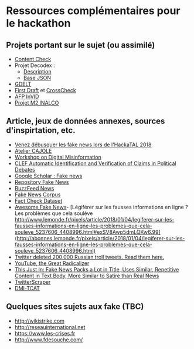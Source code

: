 # Ressources complémentaires pour le hackathon

## Projets portant sur le sujet (ou assimilé)

- [Content Check](https://team.inria.fr/cedar/contentcheck/)
- Projet Decodex : 
	- [Description](http://abonnes.lemonde.fr/le-blog-du-decodex/article/2017/12/19/fausses-informations-les-donnees-du-decodex-en-2017_5231605_5095029.html) 
	- [Base JSON](http://s1.lemde.fr/mmpub/data/decodex/hoax/hoax_debunks.json)
- [GDELT](https://blog.gdeltproject.org/datasets-sbp-brims-2017-grand-interdisciplinary-data-science-challenge-fake-news)
- [First Draft](https://firstdraftnews.org) et [CrossCheck](https://crosscheck.firstdraftnews.org/france-en)
- [AFP InVID](https://www.afp.com/fr/lagence/medialab/invid)
- [Projet M2 INALCO](https://github.com/eldams/TIM-M2)

## Article, jeux de données annexes, sources d'inspirtation, etc.

- [Venez débusquer les fake news lors de l'HackaTAL 2018](http://www.inalco.fr/actualite/venez-debusquer-fake-news-hackatal-2018)
- [Atelier CAJOLE](http://www.info.univ-tours.fr/~marcel/cajole2018/)
- [Workshop on Digital Misinformation](http://cnets.indiana.edu/blog/2016/12/29/icwsm-2017-misinformation-workshop/)
- [CLEF Automatic Identification and Verification of Claims in Political Debates](http://alt.qcri.org/clef2018-factcheck/)
- [Google Scholar : Fake news](https://scholar.google.fr/scholar?hl=fr&as_sdt=0%2C5&q=fake+news&btnG=&oq=fake+news)
- [Repository Fake News](https://github.com/BenjaminDHorne/fakenewsdata1)
- [BuzzFeed News](https://github.com/BuzzFeedNews/everything)
- [Fake News Corpus](https://github.com/several27/FakeNewsCorpus)
- [Fact Check Dataset](https://www.datacommons.org)
- [Awesome Fake News](https://github.com/sumeetkr/AwesomeFakeNews)- [Légiférer sur les fausses informations en ligne ? Les problèmes que cela soulève
http://www.lemonde.fr/pixels/article/2018/01/04/legiferer-sur-les-fausses-informations-en-ligne-les-problemes-que-cela-souleve_5237606_4408996.html#exSV8Awp5dmLQKw6.99](http://abonnes.lemonde.fr/pixels/article/2018/01/04/legiferer-sur-les-fausses-informations-en-ligne-les-problemes-que-cela-souleve_5237606_4408996.html)
- [Twitter deleted 200,000 Russian troll tweets. Read them here.](https://www.nbcnews.com/tech/social-media/now-available-more-200-000-deleted-russian-troll-tweets-n844731)
- [YouTube, the Great Radicalizer](https://www.nytimes.com/2018/03/10/opinion/sunday/youtube-politics-radical.html)
- [This Just In: Fake News Packs a Lot in Title, Uses Similar, Repetitive Content in Text Body, More Similar to Satire than Real News](https://aaai.org/ocs/index.php/ICWSM/ICWSM17/paper/download/15772/14898)
- [TwitterScraper](http://twitterscraper.nl)
- [DMI-TCAT](https://github.com/digitalmethodsinitiative/dmi-tcat)

## Quelques sites sujets aux fake (TBC)

- http://wikistrike.com
- http://reseauinternational.net
- https://www.les-crises.fr
- http://www.fdesouche.com/
